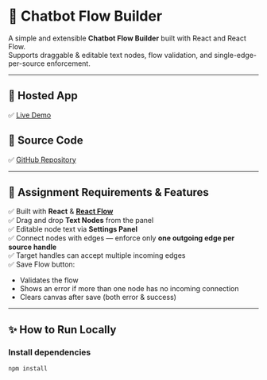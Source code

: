 # 🚀 Chatbot Flow Builder

A simple and extensible **Chatbot Flow Builder** built with React and React Flow.  
Supports draggable & editable text nodes, flow validation, and single-edge-per-source enforcement.

---

## 📍 Hosted App
✅ [Live Demo](https://YOUR_DEPLOYED_URL)  

## 📍 Source Code
✅ [GitHub Repository](https://github.com/YOUR_GITHUB_USERNAME/YOUR_REPO_NAME)

---

## 🎯 Assignment Requirements & Features

✅ Built with **React** & [**React Flow**](https://reactflow.dev/)  
✅ Drag and drop **Text Nodes** from the panel  
✅ Editable node text via **Settings Panel**  
✅ Connect nodes with edges — enforce only **one outgoing edge per source handle**  
✅ Target handles can accept multiple incoming edges  
✅ Save Flow button:
- Validates the flow
- Shows an error if more than one node has no incoming connection
- Clears canvas after save (both error & success)

---

## ✨ How to Run Locally

### Install dependencies
```bash
npm install
